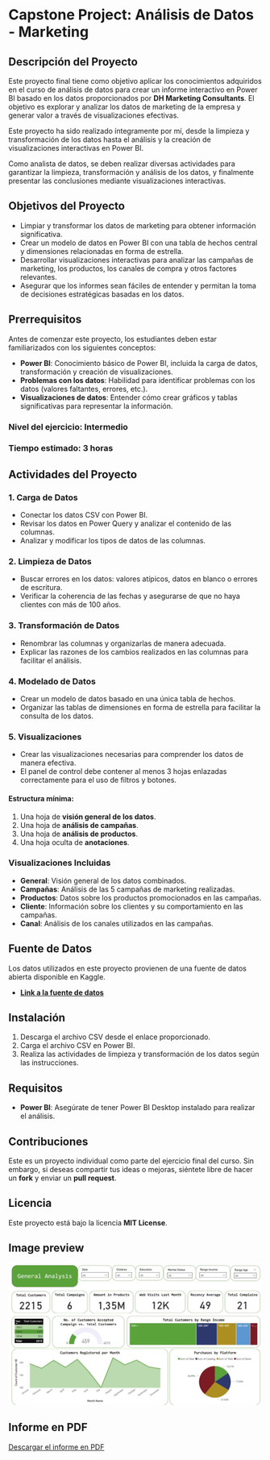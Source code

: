 # Capstone Project: Análisis de Datos - Marketing

## Descripción del Proyecto

Este proyecto final tiene como objetivo aplicar los conocimientos adquiridos en el curso de análisis de datos para crear un informe interactivo en Power BI basado en los datos proporcionados por **DH Marketing Consultants**. El objetivo es explorar y analizar los datos de marketing de la empresa y generar valor a través de visualizaciones efectivas.

Este proyecto ha sido realizado íntegramente por mí, desde la limpieza y transformación de los datos hasta el análisis y la creación de visualizaciones interactivas en Power BI.

Como analista de datos, se deben realizar diversas actividades para garantizar la limpieza, transformación y análisis de los datos, y finalmente presentar las conclusiones mediante visualizaciones interactivas.

## Objetivos del Proyecto

- Limpiar y transformar los datos de marketing para obtener información significativa.
- Crear un modelo de datos en Power BI con una tabla de hechos central y dimensiones relacionadas en forma de estrella.
- Desarrollar visualizaciones interactivas para analizar las campañas de marketing, los productos, los canales de compra y otros factores relevantes.
- Asegurar que los informes sean fáciles de entender y permitan la toma de decisiones estratégicas basadas en los datos.

## Prerrequisitos

Antes de comenzar este proyecto, los estudiantes deben estar familiarizados con los siguientes conceptos:

- **Power BI**: Conocimiento básico de Power BI, incluida la carga de datos, transformación y creación de visualizaciones.
- **Problemas con los datos**: Habilidad para identificar problemas con los datos (valores faltantes, errores, etc.).
- **Visualizaciones de datos**: Entender cómo crear gráficos y tablas significativas para representar la información.

### Nivel del ejercicio: Intermedio
### Tiempo estimado: 3 horas

## Actividades del Proyecto

### 1. **Carga de Datos**
- Conectar los datos CSV con Power BI.
- Revisar los datos en Power Query y analizar el contenido de las columnas.
- Analizar y modificar los tipos de datos de las columnas.

### 2. **Limpieza de Datos**
- Buscar errores en los datos: valores atípicos, datos en blanco o errores de escritura.
- Verificar la coherencia de las fechas y asegurarse de que no haya clientes con más de 100 años.

### 3. **Transformación de Datos**
- Renombrar las columnas y organizarlas de manera adecuada.
- Explicar las razones de los cambios realizados en las columnas para facilitar el análisis.

### 4. **Modelado de Datos**
- Crear un modelo de datos basado en una única tabla de hechos.
- Organizar las tablas de dimensiones en forma de estrella para facilitar la consulta de los datos.

### 5. **Visualizaciones**
- Crear las visualizaciones necesarias para comprender los datos de manera efectiva.
- El panel de control debe contener al menos 3 hojas enlazadas correctamente para el uso de filtros y botones.

#### Estructura mínima:
1. Una hoja de **visión general de los datos**.
2. Una hoja de **análisis de campañas**.
3. Una hoja de **análisis de productos**.
4. Una hoja oculta de **anotaciones**.

### Visualizaciones Incluidas
- **General**: Visión general de los datos combinados.
- **Campañas**: Análisis de las 5 campañas de marketing realizadas.
- **Productos**: Datos sobre los productos promocionados en las campañas.
- **Cliente**: Información sobre los clientes y su comportamiento en las campañas.
- **Canal**: Análisis de los canales utilizados en las campañas.

## Fuente de Datos

Los datos utilizados en este proyecto provienen de una fuente de datos abierta disponible en Kaggle.

- [**Link a la fuente de datos**](https://www.kaggle.com/datasets/rodsaldanha/arketingcampaign?resource=download)

## Instalación

1. Descarga el archivo CSV desde el enlace proporcionado.
2. Carga el archivo CSV en Power BI.
3. Realiza las actividades de limpieza y transformación de los datos según las instrucciones.

## Requisitos

- **Power BI**: Asegúrate de tener Power BI Desktop instalado para realizar el análisis.

## Contribuciones

Este es un proyecto individual como parte del ejercicio final del curso. Sin embargo, si deseas compartir tus ideas o mejoras, siéntete libre de hacer un **fork** y enviar un **pull request**.

## Licencia

Este proyecto está bajo la licencia **MIT License**.

## Image preview
![Preview](https://raw.githubusercontent.com/isromar/power-bi-projects/refs/heads/main/capstone-marketing-campaign/preview.JPG)

## Informe en PDF
[Descargar el informe en PDF](https://github.com/isromar/power-bi-projects/raw/main/capstone-marketing-campaign/project_isabel_rm.pdf)
